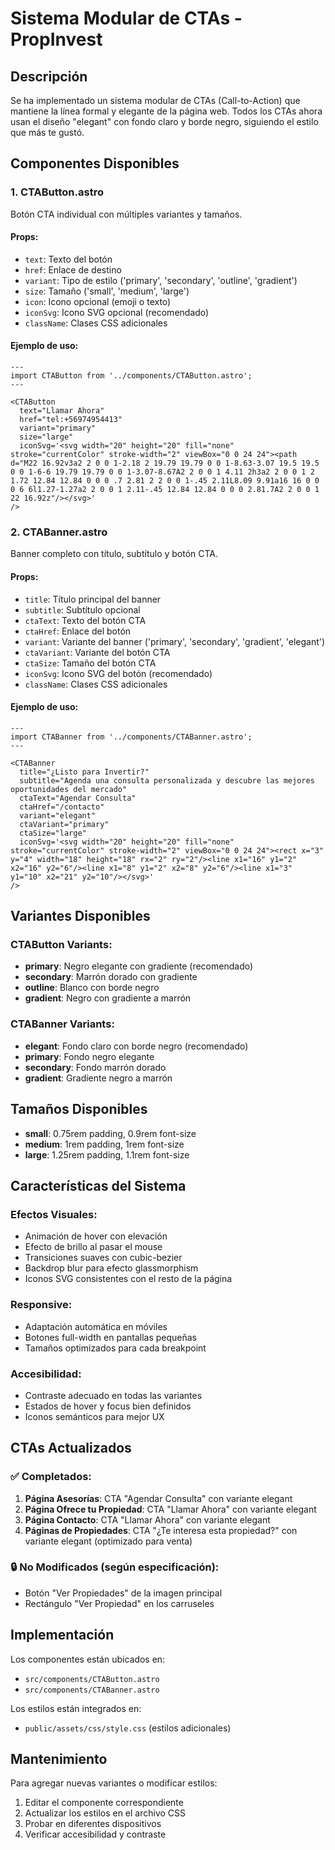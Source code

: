 # Sistema Modular de CTAs - PropInvest

## Descripción

Se ha implementado un sistema modular de CTAs (Call-to-Action) que mantiene la línea formal y elegante de la página web. Todos los CTAs ahora usan el diseño "elegant" con fondo claro y borde negro, siguiendo el estilo que más te gustó.

## Componentes Disponibles

### 1. CTAButton.astro

Botón CTA individual con múltiples variantes y tamaños.

#### Props:
- `text`: Texto del botón
- `href`: Enlace de destino
- `variant`: Tipo de estilo ('primary', 'secondary', 'outline', 'gradient')
- `size`: Tamaño ('small', 'medium', 'large')
- `icon`: Icono opcional (emoji o texto)
- `iconSvg`: Icono SVG opcional (recomendado)
- `className`: Clases CSS adicionales

#### Ejemplo de uso:
```astro
---
import CTAButton from '../components/CTAButton.astro';
---

<CTAButton
  text="Llamar Ahora"
  href="tel:+56974954413"
  variant="primary"
  size="large"
  iconSvg='<svg width="20" height="20" fill="none" stroke="currentColor" stroke-width="2" viewBox="0 0 24 24"><path d="M22 16.92v3a2 2 0 0 1-2.18 2 19.79 19.79 0 0 1-8.63-3.07 19.5 19.5 0 0 1-6-6 19.79 19.79 0 0 1-3.07-8.67A2 2 0 0 1 4.11 2h3a2 2 0 0 1 2 1.72 12.84 12.84 0 0 0 .7 2.81 2 2 0 0 1-.45 2.11L8.09 9.91a16 16 0 0 0 6 6l1.27-1.27a2 2 0 0 1 2.11-.45 12.84 12.84 0 0 0 2.81.7A2 2 0 0 1 22 16.92z"/></svg>'
/>
```

### 2. CTABanner.astro

Banner completo con título, subtítulo y botón CTA.

#### Props:
- `title`: Título principal del banner
- `subtitle`: Subtítulo opcional
- `ctaText`: Texto del botón CTA
- `ctaHref`: Enlace del botón
- `variant`: Variante del banner ('primary', 'secondary', 'gradient', 'elegant')
- `ctaVariant`: Variante del botón CTA
- `ctaSize`: Tamaño del botón CTA
- `iconSvg`: Icono SVG del botón (recomendado)
- `className`: Clases CSS adicionales

#### Ejemplo de uso:
```astro
---
import CTABanner from '../components/CTABanner.astro';
---

<CTABanner
  title="¿Listo para Invertir?"
  subtitle="Agenda una consulta personalizada y descubre las mejores oportunidades del mercado"
  ctaText="Agendar Consulta"
  ctaHref="/contacto"
  variant="elegant"
  ctaVariant="primary"
  ctaSize="large"
  iconSvg='<svg width="20" height="20" fill="none" stroke="currentColor" stroke-width="2" viewBox="0 0 24 24"><rect x="3" y="4" width="18" height="18" rx="2" ry="2"/><line x1="16" y1="2" x2="16" y2="6"/><line x1="8" y1="2" x2="8" y2="6"/><line x1="3" y1="10" x2="21" y2="10"/></svg>'
/>
```

## Variantes Disponibles

### CTAButton Variants:
- **primary**: Negro elegante con gradiente (recomendado)
- **secondary**: Marrón dorado con gradiente
- **outline**: Blanco con borde negro
- **gradient**: Negro con gradiente a marrón

### CTABanner Variants:
- **elegant**: Fondo claro con borde negro (recomendado)
- **primary**: Fondo negro elegante
- **secondary**: Fondo marrón dorado
- **gradient**: Gradiente negro a marrón

## Tamaños Disponibles

- **small**: 0.75rem padding, 0.9rem font-size
- **medium**: 1rem padding, 1rem font-size
- **large**: 1.25rem padding, 1.1rem font-size

## Características del Sistema

### Efectos Visuales:
- Animación de hover con elevación
- Efecto de brillo al pasar el mouse
- Transiciones suaves con cubic-bezier
- Backdrop blur para efecto glassmorphism
- Iconos SVG consistentes con el resto de la página

### Responsive:
- Adaptación automática en móviles
- Botones full-width en pantallas pequeñas
- Tamaños optimizados para cada breakpoint

### Accesibilidad:
- Contraste adecuado en todas las variantes
- Estados de hover y focus bien definidos
- Iconos semánticos para mejor UX

## CTAs Actualizados

### ✅ Completados:
1. **Página Asesorías**: CTA "Agendar Consulta" con variante elegant
2. **Página Ofrece tu Propiedad**: CTA "Llamar Ahora" con variante elegant
3. **Página Contacto**: CTA "Llamar Ahora" con variante elegant
4. **Páginas de Propiedades**: CTA "¿Te interesa esta propiedad?" con variante elegant (optimizado para venta)

### 🔒 No Modificados (según especificación):
- Botón "Ver Propiedades" de la imagen principal
- Rectángulo "Ver Propiedad" en los carruseles

## Implementación

Los componentes están ubicados en:
- `src/components/CTAButton.astro`
- `src/components/CTABanner.astro`

Los estilos están integrados en:
- `public/assets/css/style.css` (estilos adicionales)

## Mantenimiento

Para agregar nuevas variantes o modificar estilos:
1. Editar el componente correspondiente
2. Actualizar los estilos en el archivo CSS
3. Probar en diferentes dispositivos
4. Verificar accesibilidad y contraste 